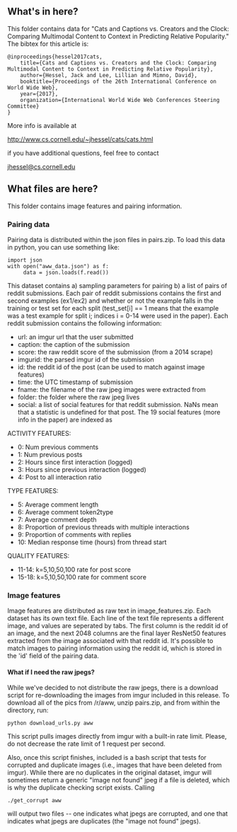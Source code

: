 ## What's in here?

This folder contains data for "Cats and Captions vs. Creators and the
Clock: Comparing Multimodal Content to Context in Predicting Relative
Popularity." The bibtex for this article is:

```
@inproceedings{hessel2017cats,
    title={Cats and Captions vs. Creators and the Clock: Comparing Multimodal Content to Context in Predicting Relative Popularity},
    author={Hessel, Jack and Lee, Lillian and Mimno, David},
    booktitle={Proceedings of the 26th International Conference on World Wide Web},
    year={2017},
    organization={International World Wide Web Conferences Steering Committee}
}
```

More info is available at

http://www.cs.cornell.edu/~jhessel/cats/cats.html

if you have additional questions, feel free to contact

jhessel@cs.cornell.edu

## What files are here?

This folder contains image features and pairing information.

### Pairing data

Pairing data is distributed within the json files in pairs.zip. To
load this data in python, you can use something like:

```
import json
with open("aww_data.json") as f:
     data = json.loads(f.read())
```

This dataset contains a) sampling parameters for pairing b) a list of
pairs of reddit submissions. Each pair of reddit submissions contains
the first and second examples (ex1/ex2) and whether or not the example
falls in the training or test set for each split (test_set[i] == 1
means that the example was a test example for split i; indices i =
0-14 were used in the paper). Each reddit submission contains the
following information:

- url: an imgur url that the user submitted
- caption: the caption of the submission
- score: the raw reddit score of the submission (from a 2014 scrape)
- imgurid: the parsed imgur id of the submission
- id: the reddit id of the post (can be used to match against image features)
- time: the UTC timestamp of submission
- fname: the filename of the raw jpeg images were extracted from
- folder: the folder where the raw jpeg lives
- social: a list of social features for that reddit submission. NaNs mean that a statistic is undefined for that post. The 19 social features (more info in the paper) are indexed as

ACTIVITY FEATURES:
- 0: Num previous comments
- 1: Num previous posts
- 2: Hours since first interaction (logged)
- 3: Hours since previous interaction (logged)
- 4: Post to all interaction ratio

TYPE FEATURES:
- 5: Average comment length
- 6: Average comment token2type
- 7: Average comment depth
- 8: Proportion of previous threads with multiple interactions
- 9: Proportion of comments with replies
- 10: Median response time (hours) from thread start

QUALITY FEATURES:
- 11-14: k=5,10,50,100 rate for post score
- 15-18: k=5,10,50,100 rate for comment score

### Image features

Image features are distributed as raw text in image_features.zip. Each
dataset has its own text file. Each line of the text file represents a
different image, and values are seperated by tabs. The first column is
the reddit id of an image, and the next 2048 columns are the final
layer ResNet50 features extracted from the image associated with that
reddit id. It's possible to match images to pairing information using
the reddit id, which is stored in the 'id' field of the pairing data.

#### What if I need the raw jpegs?

While we've decided to not distribute the raw jpegs, there is a
download script for re-downloading the images from imgur included in
this release. To download all of the pics from /r/aww, unzip
pairs.zip, and from within the directory, run:

```
python download_urls.py aww
```

This script pulls images directly from imgur with a built-in rate
limit. Please, do not decrease the rate limit of 1 request per second.

Also, once this script finishes, included is a bash script that tests
for corrupted and duplicate images (i.e., images that have been
deleted from imgur).  While there are no duplicates in the original
dataset, imgur will sometimes return a generic "image not found" jpeg
if a file is deleted, which is why the duplicate checking script
exists. Calling

```
./get_corrupt aww
```

will output two files -- one indicates what jpegs are corrupted, and
one that indicates what jpegs are duplicates (the "image not found"
jpegs).